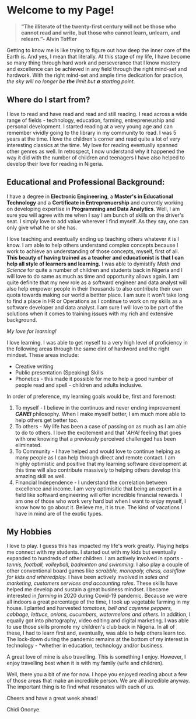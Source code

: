 # Welcome to my Page!

>**“The illiterate of the twenty-first century will not be those who cannot read and write, but those who cannot learn, unlearn, and relearn.”- Alvin Toffler**

Getting to know me is like trying to figure out how deep the inner core of the Earth is. And yes, I mean that literally. At this stage of my life, I have become so many thing through hard work and perseverance that I know mastery and excellence can be achieved in any field through the right mind-set and hardwork. With the right mind-set and ample time dedication for practice, *the sky will no longer be ***the*** limit but ***a*** starting point.* 

## Where do I start from?

I love to read and have read and read and still reading. I read across a wide range of fields - technology, education, farming, entrepreneuship and personal development. I started reading at a very young age and can remember vividly going to the library in my community to read. I was 5 years at the time. I love the children's corner and read quite a lot of very interesting classics at the time. My love for reading eventually spanned other genres as well. In retrospect, I now understand why it happened the way it did with the number of children and teenagers I have also helped to develop their love for reading in Nigeria.  

## Educational and Professional Background:
I have a degree in **Electronic Engineering**, a **Master's in Educational Technology** and a **Certificate in Entreprenuership** and currently working on developing expertise in **Programming and Data Analytics**. Well, I am sure you will agree with me when I say I am bunch of skills on the driver's seat. I simply love to add value wherever I find myself. As they say, one can only give what he or she has. 

I love teaching and eventually ending up teaching others whatever it is I know. I am able to help others understand complex concepts because I work to achieve an understanding of those concepts, myself, first of all. **This beauty of having trained as a teacher and educationist is that I can help all style of learners and learning.** I was able to dymistify *Math and Science* for quite a number of children and students back in Nigeria and I will love to do same as much as time and opportunity allows again. I am quite definite that my new role as a softward engineer and data analyst will also help empower people in their thousands to also contribute their own quota towards making our world a bettter place. I am sure it won't take long to find a place in HR or Operations as I continue to work on my skills as a software developer and data analyst. I am sure I will love to be part of the solutions when it comes to training issues with my rich and extensive background.  

*My love for learning!*

I love learning. I was able to get myself to a very high level of proficiency in the following areas through the same dint of hardword and the right mindset. These areas include:

- Creative writing
- Public presentation (Speaking) Skills
- Phonetics - this made it possible for me to help a good number of people read and spell - children and adults inclusive. 
 

In order of preference, my learning goals would be, first and foremost:

1. To myself - I believe in the continuos and never ending improvement ***CANEI*** philosophy. When I make myself better, I am much more able to help others get better too. 
2. To others - My life has been a case of passing on as much as I am able to do to others. I love the excitement and that '*AHA!* feeling that goes with one knowing that a previously perceived challenged has been eliminated. 
3. To Community - I have helped and would love to continue helping as many people as I can help through direct and remote contact. I am highly optimistic and positive that my learning software development at this time will also contribute massively to helping others develop this amazing skill as well.  
4. Financial Independence - I understand the correlation between excellence and income. I am very optimisitic that being an expert in a field like softward engineering will offer incredible financial rewards. I am one of those who work very hard but when I want to enjoy myself, I know how to go about it. Believe me, it is true. The kind of vacations I have in mind are of the exotic types.  

## My Hobbies

I love to play. I guess this has impacted my life's work greatly. Playing helps me connect with my students. I started out with my kids but eventually expanded to hundreds of other children. I am actively involved in sports - *tennis, football, volleyball, badminton and swimming.* I also play a couple of other  conventional board games like *scrabble, monopoly, chess, cashflow for kids and whirredplay.* I have been actively involved in *sales and marketing, customers services and accounting roles*. These skills have helped me develop and sustain a great business mindset. I became interested in *farming* in 2020 during Covid-19 pandemic. Because we were all indoors a great percentage of the time, I took up vegetable farming in my house. I planted and harvested *tomatoes, bell and cayenne peppers, cabbage, lettuce, onions, cucumbers, watermelons and others*. In addition, I equally got into photography, video editing and digital marketing. I was able to use those skills promote my children's club back in Nigeria. In all of these, I had to learn first and, eventually, was able to help others learn too. The lock-down during the pandemic remains at the bottom of my interest in technology - *whether in education, technology and/or business.   

A great love of mine is also travelling. This is something I enjoy. However, I enjoy travelling best when it is with my family (wife and children).


Well, there you a bit of me for now. I hope you enjoyed reading about a few of those areas that make an incredible person. We are all incredible anyway. The important thing is to find what resonates with each of us. 

Cheers and have a great week ahead!

Chidi Ononye. 
